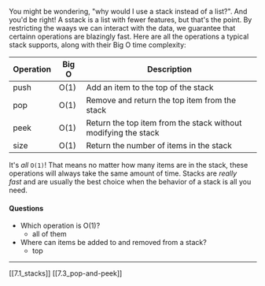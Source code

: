 You might be wondering, "why would I use a stack instead of a list?". 
And you'd be right! A sstack is a list with fewer features, but that's the point. By restricting the waays we can interact with the data, we guarantee that certainn operations are blazingly fast. Here are all the operations a typical stack supports, along with their Big O  time complexity:

|Operation|Big O|Description|
|---|---|---|
|push|O(1)|Add an item to the top of the stack|
|pop|O(1)|Remove and return the top item from the stack|
|peek|O(1)|Return the top item from the stack without modifying the stack|
|size|O(1)|Return the number of items in the stack|

It's _all_ `O(1)`! That means no matter how many items are in the stack, these operations will always take the same amount of time. Stacks are _really fast_ and are usually the best choice when the behavior of a stack is all you need.

#### Questions
- Which operation is O(1)?
	- all of them
- Where can items be added to and removed from a stack?
	- top

---
[[7.1_stacks]]
[[7.3_pop-and-peek]]
